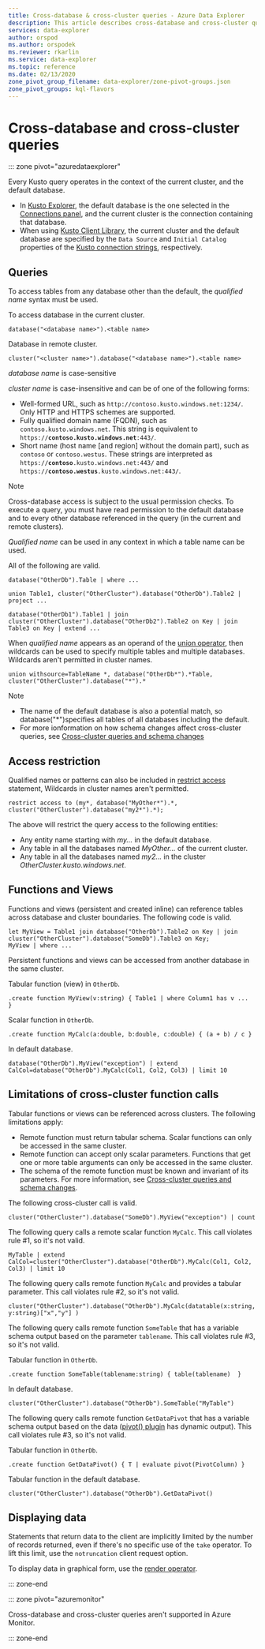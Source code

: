 ```yaml
---
title: Cross-database & cross-cluster queries - Azure Data Explorer
description: This article describes cross-database and cross-cluster queries in Azure Data Explorer.
services: data-explorer
author: orspod
ms.author: orspodek
ms.reviewer: rkarlin
ms.service: data-explorer
ms.topic: reference
ms.date: 02/13/2020
zone_pivot_group_filename: data-explorer/zone-pivot-groups.json
zone_pivot_groups: kql-flavors
---
```

# Cross-database and cross-cluster queries

::: zone pivot="azuredataexplorer"

Every Kusto query operates in the context of the current cluster, and the default database.
* In [Kusto Explorer](../tools/kusto-explorer.md), the default database is the one selected in the [Connections panel](../tools/kusto-explorer.md#connections-panel), and the current cluster is the connection containing that database.
* When using [Kusto Client Library](../api/netfx/about-kusto-data.md), the current cluster and the default database are specified by the `Data Source` and `Initial Catalog` properties of the [Kusto connection strings](../api/connection-strings/kusto.md), respectively.

## Queries
To access tables from any database other than the default, the *qualified name* syntax must be used.

To access database in the current cluster.

```kusto
database("<database name>").<table name>
```

Database in remote cluster.
```kusto
cluster("<cluster name>").database("<database name>").<table name>
```

*database name* is case-sensitive

*cluster name* is case-insensitive and can be of one of the following forms:
   * Well-formed URL, such as `http://contoso.kusto.windows.net:1234/`. Only HTTP and HTTPS schemes are supported.
   * Fully qualified domain name (FQDN), such as `contoso.kusto.windows.net`. This string is equivalent to `https://`**`contoso.kusto.windows.net`**`:443/`.
   * Short name (host name [and region] without the domain part), such as `contoso` or `contoso.westus`. These strings are interpreted as `https://`**`contoso`**`.kusto.windows.net:443/` and `https://`**`contoso.westus`**`.kusto.windows.net:443/`.

> [!NOTE]
> Cross-database access is subject to the usual permission checks.
> To execute a query, you must have read permission to the default database and
> to every other database referenced in the query (in the current and remote clusters).

*Qualified name* can be used in any context in which a table name can be used.

All of the following are valid.

```kusto
database("OtherDb").Table | where ...

union Table1, cluster("OtherCluster").database("OtherDb").Table2 | project ...

database("OtherDb1").Table1 | join cluster("OtherCluster").database("OtherDb2").Table2 on Key | join Table3 on Key | extend ...
```

When *qualified name* appears as an operand of the [union operator](./unionoperator.md), then wildcards can be used to specify multiple tables and multiple databases. Wildcards aren't permitted in cluster names.

```kusto
union withsource=TableName *, database("OtherDb*").*Table, cluster("OtherCluster").database("*").*
```

> [!NOTE]
> * The name of the default database is also a potential match, so database("&#42;")specifies all tables of all databases including the default.
> * For more ionformation on how schema changes affect cross-cluster queries, see [Cross-cluster queries and schema changes](../concepts/crossclusterandschemachanges.md)

## Access restriction

Qualified names or patterns can also be included in [restrict access](./restrictstatement.md) statement,
Wildcards in cluster names aren't permitted.

```kusto
restrict access to (my*, database("MyOther*").*, cluster("OtherCluster").database("my2*").*);
```

The above will restrict the query access to the following entities:

* Any entity name starting with *my...* in the default database. 
* Any table in all the databases named *MyOther...* of the current cluster.
* Any table in all the databases named *my2...* in the cluster *OtherCluster.kusto.windows.net*.

## Functions and Views

Functions and views (persistent and created inline) can reference tables across database and cluster boundaries. The following code is valid.

```kusto
let MyView = Table1 join database("OtherDb").Table2 on Key | join cluster("OtherCluster").database("SomeDb").Table3 on Key;
MyView | where ...
```

Persistent functions and views can be accessed from another database in the same cluster.

Tabular function (view) in `OtherDb`.

```kusto
.create function MyView(v:string) { Table1 | where Column1 has v ...  }  
```

Scalar function in `OtherDb`.

```kusto
.create function MyCalc(a:double, b:double, c:double) { (a + b) / c }  
```

In default database.

```kusto
database("OtherDb").MyView("exception") | extend CalCol=database("OtherDb").MyCalc(Col1, Col2, Col3) | limit 10
```

## Limitations of cross-cluster function calls

Tabular functions or views can be referenced across clusters. The following limitations apply:

* Remote function must return tabular schema. Scalar functions can only be accessed in the same cluster.
* Remote function can accept only scalar parameters. Functions that get one or more table arguments can only be accessed in the same cluster.
* The schema of the remote function must be known and invariant of its parameters. For more information, see [Cross-cluster queries and schema changes](../concepts/crossclusterandschemachanges.md).

The following cross-cluster call is valid.

```kusto
cluster("OtherCluster").database("SomeDb").MyView("exception") | count
```

The following query calls a remote scalar function `MyCalc`.
This call violates rule #1, so it's not valid.

```kusto
MyTable | extend CalCol=cluster("OtherCluster").database("OtherDb").MyCalc(Col1, Col2, Col3) | limit 10
```

The following query calls remote function `MyCalc` and provides a tabular parameter.
This call violates rule #2, so it's not valid.

```kusto
cluster("OtherCluster").database("OtherDb").MyCalc(datatable(x:string, y:string)["x","y"] )
```

The following query calls remote function `SomeTable` that has a variable schema output based on the parameter `tablename`.
This call violates rule #3, so it's not valid.

Tabular function in `OtherDb`.

```kusto
.create function SomeTable(tablename:string) { table(tablename)  }  
```

In default database.

```kusto
cluster("OtherCluster").database("OtherDb").SomeTable("MyTable")
```

The following query calls remote function `GetDataPivot` that has a variable schema output based on the data ([pivot() plugin](pivotplugin.md) has dynamic output).
This call violates rule #3, so it's not valid.

Tabular function in `OtherDb`.

```kusto
.create function GetDataPivot() { T | evaluate pivot(PivotColumn) }  
```

Tabular function in the default database.

```kusto
cluster("OtherCluster").database("OtherDb").GetDataPivot()
```

## Displaying data

Statements that return data to the client are implicitly limited by the number of records returned, even if there's no specific use of the `take` operator. To lift this limit, use the `notruncation` client request option.

To display data in graphical form, use the [render operator](renderoperator.md).

::: zone-end

::: zone pivot="azuremonitor"

Cross-database and cross-cluster queries aren't supported in Azure Monitor.

::: zone-end
